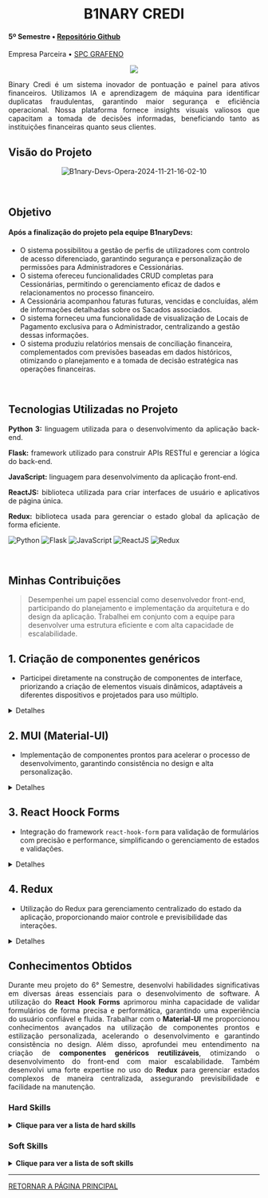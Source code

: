<div class="semestre4">

<div align=center>
<h1>B1NARY CREDI</h1>
</div>

<h4> 5º Semestre • <a href="https://github.com/B1nary-Devs/Tecsus">Repositório Github</a></h4>
<p align="justify"> Empresa Parceira • <a href="https://jaia.software/blog/">SPC GRAFENO</a></p>

<p align="center"><img src="https://github.com/user-attachments/assets/e15dc96e-eaf5-4311-ab25-e5d281bcf1f6" widht="20%"></img>

<p align="justify"> Binary Credi é um sistema inovador de pontuação e painel para ativos financeiros. Utilizamos IA e aprendizagem de máquina para identificar duplicatas fraudulentas, garantindo maior segurança e eficiência operacional. Nossa plataforma fornece insights visuais valiosos que capacitam a tomada de decisões informadas, beneficiando tanto as instituições financeiras quanto seus clientes.</p></p>

<h2> <a name="Objetivo">Visão do Projeto</a> </h2>

<div align=center>
  
![B1nary-Devs-Opera-2024-11-21-16-02-10](https://github.com/user-attachments/assets/aa3a7e4e-cacb-47bd-b7ac-cccfd32cb020)

</div>

<br>

<h2> <a name="Objetivo">Objetivo</a> </h2>

#### Após a finalização do projeto pela equipe B1naryDevs:

* O sistema possibilitou a gestão de perfis de utilizadores com controlo de acesso diferenciado, garantindo segurança e personalização de permissões para Administradores e Cessionárias.  
* O sistema ofereceu funcionalidades CRUD completas para Cessionárias, permitindo o gerenciamento eficaz de dados e relacionamentos no processo financeiro.  
* A Cessionária acompanhou faturas futuras, vencidas e concluídas, além de informações detalhadas sobre os Sacados associados.  
* O sistema forneceu uma funcionalidade de visualização de Locais de Pagamento exclusiva para o Administrador, centralizando a gestão dessas informações.  
* O sistema produziu relatórios mensais de conciliação financeira, complementados com previsões baseadas em dados históricos, otimizando o planejamento e a tomada de decisão estratégica nas operações financeiras.  
 
<br>

<h2>Tecnologias Utilizadas no Projeto</h2>

<p align="justify"><strong>Python 3:</strong> linguagem utilizada para o desenvolvimento da aplicação back-end.</p>
<p align="justify"><strong>Flask:</strong> framework utilizado para construir APIs RESTful e gerenciar a lógica do back-end.</p>
<p align="justify"><strong>JavaScript:</strong> linguagem para desenvolvimento da aplicação front-end.</p>
<p align="justify"><strong>ReactJS:</strong> biblioteca utilizada para criar interfaces de usuário e aplicativos de página única.</p>
<p align="justify"><strong>Redux:</strong> biblioteca usada para gerenciar o estado global da aplicação de forma eficiente.</p>

![Python](https://img.shields.io/badge/python-%233776AB.svg?style=for-the-badge&logo=python&logoColor=white)
![Flask](https://img.shields.io/badge/flask-%23000000.svg?style=for-the-badge&logo=flask&logoColor=white)
![JavaScript](https://img.shields.io/badge/javascript-%23F7DF1E.svg?style=for-the-badge&logo=javascript&logoColor=black)
![ReactJS](https://img.shields.io/badge/react-%2361DAFB.svg?style=for-the-badge&logo=react&logoColor=black)
![Redux](https://img.shields.io/badge/redux-%23764ABC.svg?style=for-the-badge&logo=redux&logoColor=white)


  
<br>
  
<h2>Minhas Contribuições</h2>

 > Desempenhei um papel essencial como desenvolvedor front-end, participando do planejamento e implementação da arquitetura e do design da aplicação. Trabalhei em conjunto com a equipe para desenvolver uma estrutura eficiente e com alta capacidade de escalabilidade.

## 1. **Criação de componentes genéricos**
   - Participei diretamente na construção de componentes de interface, priorizando a criação de elementos visuais dinâmicos, adaptáveis a diferentes dispositivos e projetados para uso múltiplo.

<details>
  <summary>Detalhes</summary>

  ~~~~javascript
# Criação do componente SearchInput que recebe um texto e uma função e realiza o filtro de tabelas em seu componente pai

// Importação das dependências necessárias
import * as React from 'react';
import Paper from '@mui/material/Paper'; // Contêiner estilizado do Material-UI
import InputBase from '@mui/material/InputBase'; // Campo de entrada minimalista e customizável
import IconButton from '@mui/material/IconButton'; // Botão interativo
import SearchIcon from '@mui/icons-material/Search'; // Ícone de busca

// Componente funcional que renderiza um campo de busca com ícone
export default function SearchInput({ value, onChange }) {
  return (
    <Paper
      component="form" 
      sx={{ p: '2px 4px', display: 'flex', alignItems: 'center', width: 280 }} // Estilos aplicados ao Paper
    >
      <InputBase
        sx={{ ml: 1, flex: 1 }}
        placeholder="Procurar" // Texto exibido quando o campo está vazio
        inputProps={{ 'aria-label': 'Procurar' }} // Propriedade para acessibilidade
        value={value} // Liga o valor do campo de busca ao estado externo
        onChange={onChange} // Executa a função fornecida ao alterar o texto
      />
      <IconButton
        type="button"
        sx={{ p: '10px' }} // Espaçamento interno para dimensionar o botão
        aria-label="search" // Rotulagem para leitores de tela
      >
        <SearchIcon /> {/* Ícone que representa a ação de busca */}
      </IconButton>
    </Paper>
  );
}

~~~~
  
</details>

## 2. **MUI (Material-UI)**  
   - Implementação de componentes prontos para acelerar o processo de desenvolvimento, garantindo consistência no design e alta personalização.

<details>
  <summary>Detalhes</summary>

~~~~javascript
// Este botão exibe a funcionalidade "Não aceitar" de um modal de termos e condições de uso com um estilo personalizado e interações visuais.

import { Button } from '@mui/material';
<Button
    variant="contained" // Estilo predefinido de botão preenchido
    onClick={notAccept} // Função executada ao clicar no botão
    sx={{
        backgroundColor: '#818181', // Cor inicial do botão
        color: 'white', // Cor do texto do botão
        '&:hover': { 
            backgroundColor: '#555555', // Cor ao passar o mouse sobre o botão
        },
        marginRight: 2, // Espaçamento à direita do botão
    }}
>
    Não aceitar
</Button>
~~~~

</details>


## 3. **React Hoock Forms**  
   - Integração do framework `react-hook-form` para validação de formulários com precisão e performance, simplificando o gerenciamento de estados e validações.

<details>
  <summary>Detalhes</summary>

~~~~javascript
// Abaixo está a implementação de um campo de entrada de e-mail com validação integrada utilizando o `react-hook-form`.

import { Button } from '@mui/material';
<TextField
    {...register('email', { // Registra o campo no react-hook-form
        required: 'E-mail é obrigatório', // Mensagem de erro caso o campo esteja vazio
        pattern: { 
            value: /^[a-zA-Z0-9._%+-]+@[a-zA-Z0-9.-]+\.[a-zA-Z]{2,4}$/, // Regex para validar o formato de e-mail
            message: 'Formato de e-mail inválido', // Mensagem de erro caso o formato seja inválido
        },
    })}
    error={!!errors.email} // Exibe erro visual caso o campo de e-mail tenha erro
    helperText={errors.email ? errors.email.message : ''} // Mensagem auxiliar exibida abaixo do campo
    label="E-mail" // Rotulo do campo
    fullWidth // Define que o campo ocupa 100% da largura disponível
    margin="normal" // Adiciona espaçamento padrão
    slotProps={{
        input: {
            startAdornment: (
                <InputAdornment position='start'> {/* Adiciona um ícone no início do campo */}
                    <EmailIcon
                        sx={{
                            color: errors.senha ? 'var(--color-error)' : 'inherit', // Muda a cor do ícone caso haja erro
                        }} 
                    />
                </InputAdornment>
            ),
            style: {
                padding: '5px', // Estilo de espaçamento interno do campo
            },
        },
    }}
/>
~~~~

</details>

## 4. **Redux**  
   - Utilização do Redux para gerenciamento centralizado do estado da aplicação, proporcionando maior controle e previsibilidade das interações.

<details>
  <summary>Detalhes</summary>

~~~~javascript
// Define um slice para gerenciar o estado do usuário

export const userSlice = createSlice({
    name: 'user', // Nome do slice, usado para gerar automaticamente as actions e os types
    initialState, // Estado inicial do slice, que deve ser previamente definido
    reducers: { // Conjunto de funções redutoras que modificam o estado
        logoutUser: (state) => { // Função para realizar o logout do usuário
            state.user = null; // Limpa os dados do usuário no estado
            state.status = 'idle'; // Redefine o status para "idle"
            localStorage.removeItem('UserData'); // Remove os dados do usuário do localStorage
        },
    },
});
~~~~

</details>

<h2>Conhecimentos Obtidos</h2>
<p align="justify">
Durante meu projeto do 6° Semestre, desenvolvi habilidades significativas em diversas áreas essenciais para o desenvolvimento de software. A utilização do <strong>React Hook Forms</strong> aprimorou minha capacidade de validar formulários de forma precisa e performática, garantindo uma experiência do usuário confiável e fluida. Trabalhar com o <strong>Material-UI</strong> me proporcionou conhecimentos avançados na utilização de componentes prontos e estilização personalizada, acelerando o desenvolvimento e garantindo consistência no design. Além disso, aprofundei meu entendimento na criação de <strong>componentes genéricos reutilizáveis</strong>, otimizando o desenvolvimento do front-end com maior escalabilidade.  
Também desenvolvi uma forte expertise no uso do <strong>Redux</strong> para gerenciar estados complexos de maneira centralizada, assegurando previsibilidade e facilidade na manutenção.
</p>

<h3>Hard Skills </h3>
<details>
  <summary><b>Clique para ver a lista de hard skills</b></summary>
  <br>
<table align="center">
    <tr>
        <th width="300px">Tecnologia/Metodologia</th>
        <th width="300px">Classificação</th>
    </tr>
    <tr>
        <td>JavaScript</td>
        <td>Sei fazer com Ajuda</td>
    </tr>
    <tr>
        <td>React</td>
        <td>Sei fazer com Ajuda</td>
    </tr>
    <tr>
        <td>Redux</td>
        <td>Sei fazer com Ajuda</td>
    </tr>
    <tr>
        <td>Material-UI (MUI)</td>
        <td>Sei fazer com Ajuda</td>
    </tr>
    <tr>
        <td>React Hook Forms</td>
        <td>Sei fazer com Ajuda</td>
    </tr>
</table>

</details>
<h3>Soft Skills </h3>
<details>
<summary><b>Clique para ver a lista de soft skills</b></summary>
  <br>
<table align="center" border="1" cellspacing="0" cellpadding="8">
    <tr>
        <th width="300px" style="background-color: #dce6f1;">Habilidade</th>
        <th width="300px" style="background-color: #dce6f1;">Descrição</th>
    </tr>
    <tr>
        <td style="background-color: #f2f2f2;">Pensamento Analítico</td>
        <td>Capacidade de decompor problemas complexos de desenvolvimento em partes menores e manejáveis, identificando soluções eficazes.</td>
    </tr>
    <tr>
        <td style="background-color: #f2f2f2;">Comunicação Técnica</td>
        <td>Habilidade de explicar conceitos técnicos de maneira clara e acessível, facilitando a colaboração entre membros da equipe.</td>
    </tr>
    <tr>
        <td style="background-color: #f2f2f2;">Atenção aos Detalhes</td>
        <td>Foco em garantir que o código seja limpo, eficiente e esteja em conformidade com as melhores práticas de desenvolvimento.</td>
    </tr>
    <tr>
        <td style="background-color: #f2f2f2;">Colaboração em Equipe</td>
        <td>Trabalho efetivo com colegas, integrando ideias e conhecimentos para alcançar os objetivos de desenvolvimento de software.</td>
    </tr>
    <tr>
        <td style="background-color: #f2f2f2;">Adaptabilidade</td>
        <td>Capacidade de aprender rapidamente novas tecnologias e ferramentas, respondendo às mudanças nos requisitos do projeto.</td>
    </tr>
</table>


</details>

-------------------
[RETORNAR A PÁGINA PRINCIPAL](https://github.com/WallaceHS20/PORTFOLIO_FATEC)
